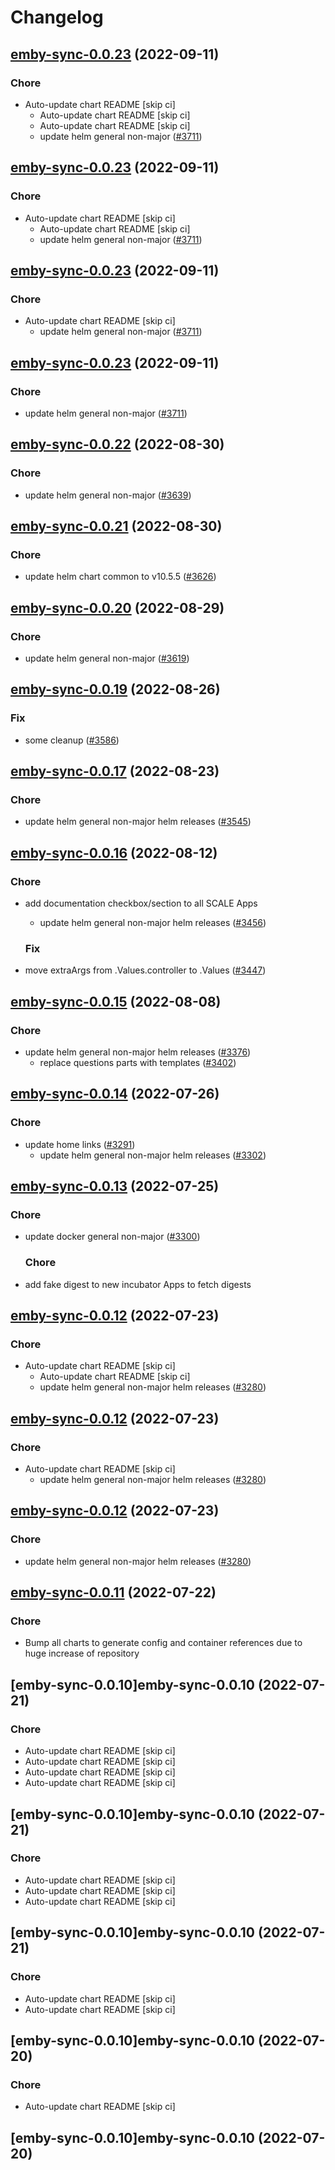 # Changelog



## [emby-sync-0.0.23](https://github.com/truecharts/charts/compare/emby-sync-0.0.22...emby-sync-0.0.23) (2022-09-11)

### Chore

- Auto-update chart README [skip ci]
  - Auto-update chart README [skip ci]
  - Auto-update chart README [skip ci]
  - update helm general non-major ([#3711](https://github.com/truecharts/charts/issues/3711))




## [emby-sync-0.0.23](https://github.com/truecharts/charts/compare/emby-sync-0.0.22...emby-sync-0.0.23) (2022-09-11)

### Chore

- Auto-update chart README [skip ci]
  - Auto-update chart README [skip ci]
  - update helm general non-major ([#3711](https://github.com/truecharts/charts/issues/3711))




## [emby-sync-0.0.23](https://github.com/truecharts/charts/compare/emby-sync-0.0.22...emby-sync-0.0.23) (2022-09-11)

### Chore

- Auto-update chart README [skip ci]
  - update helm general non-major ([#3711](https://github.com/truecharts/charts/issues/3711))




## [emby-sync-0.0.23](https://github.com/truecharts/charts/compare/emby-sync-0.0.22...emby-sync-0.0.23) (2022-09-11)

### Chore

- update helm general non-major ([#3711](https://github.com/truecharts/charts/issues/3711))




## [emby-sync-0.0.22](https://github.com/truecharts/charts/compare/emby-sync-0.0.21...emby-sync-0.0.22) (2022-08-30)

### Chore

- update helm general non-major ([#3639](https://github.com/truecharts/charts/issues/3639))




## [emby-sync-0.0.21](https://github.com/truecharts/charts/compare/emby-sync-0.0.20...emby-sync-0.0.21) (2022-08-30)

### Chore

- update helm chart common to v10.5.5 ([#3626](https://github.com/truecharts/charts/issues/3626))




## [emby-sync-0.0.20](https://github.com/truecharts/charts/compare/emby-sync-0.0.19...emby-sync-0.0.20) (2022-08-29)

### Chore

- update helm general non-major ([#3619](https://github.com/truecharts/charts/issues/3619))




## [emby-sync-0.0.19](https://github.com/truecharts/charts/compare/emby-sync-0.0.17...emby-sync-0.0.19) (2022-08-26)

### Fix

- some cleanup ([#3586](https://github.com/truecharts/charts/issues/3586))




## [emby-sync-0.0.17](https://github.com/truecharts/charts/compare/emby-sync-0.0.16...emby-sync-0.0.17) (2022-08-23)

### Chore

- update helm general non-major helm releases ([#3545](https://github.com/truecharts/charts/issues/3545))




## [emby-sync-0.0.16](https://github.com/truecharts/charts/compare/emby-sync-0.0.15...emby-sync-0.0.16) (2022-08-12)

### Chore

- add documentation checkbox/section to all SCALE Apps
  - update helm general non-major helm releases ([#3456](https://github.com/truecharts/charts/issues/3456))

  ### Fix

- move extraArgs from .Values.controller to .Values ([#3447](https://github.com/truecharts/charts/issues/3447))




## [emby-sync-0.0.15](https://github.com/truecharts/charts/compare/emby-sync-0.0.14...emby-sync-0.0.15) (2022-08-08)

### Chore

- update helm general non-major helm releases ([#3376](https://github.com/truecharts/charts/issues/3376))
  - replace questions parts with templates ([#3402](https://github.com/truecharts/charts/issues/3402))




## [emby-sync-0.0.14](https://github.com/truecharts/apps/compare/emby-sync-0.0.13...emby-sync-0.0.14) (2022-07-26)

### Chore

- update home links ([#3291](https://github.com/truecharts/apps/issues/3291))
  - update helm general non-major helm releases ([#3302](https://github.com/truecharts/apps/issues/3302))




## [emby-sync-0.0.13](https://github.com/truecharts/apps/compare/emby-sync-0.0.12...emby-sync-0.0.13) (2022-07-25)

### Chore

- update docker general non-major ([#3300](https://github.com/truecharts/apps/issues/3300))

  ### Chore

- add fake digest to new incubator Apps to fetch digests




## [emby-sync-0.0.12](https://github.com/truecharts/apps/compare/emby-sync-0.0.11...emby-sync-0.0.12) (2022-07-23)

### Chore

- Auto-update chart README [skip ci]
  - Auto-update chart README [skip ci]
  - update helm general non-major helm releases ([#3280](https://github.com/truecharts/apps/issues/3280))




## [emby-sync-0.0.12](https://github.com/truecharts/apps/compare/emby-sync-0.0.11...emby-sync-0.0.12) (2022-07-23)

### Chore

- Auto-update chart README [skip ci]
  - update helm general non-major helm releases ([#3280](https://github.com/truecharts/apps/issues/3280))




## [emby-sync-0.0.12](https://github.com/truecharts/apps/compare/emby-sync-0.0.11...emby-sync-0.0.12) (2022-07-23)

### Chore

- update helm general non-major helm releases ([#3280](https://github.com/truecharts/apps/issues/3280))




## [emby-sync-0.0.11](https://github.com/truecharts/apps/compare/emby-sync-0.0.10...emby-sync-0.0.11) (2022-07-22)

### Chore

- Bump all charts to generate config and container references due to huge increase of repository



## [emby-sync-0.0.10]emby-sync-0.0.10 (2022-07-21)

### Chore

- Auto-update chart README [skip ci]
- Auto-update chart README [skip ci]
- Auto-update chart README [skip ci]
- Auto-update chart README [skip ci]



## [emby-sync-0.0.10]emby-sync-0.0.10 (2022-07-21)

### Chore

- Auto-update chart README [skip ci]
- Auto-update chart README [skip ci]
- Auto-update chart README [skip ci]



## [emby-sync-0.0.10]emby-sync-0.0.10 (2022-07-21)

### Chore

- Auto-update chart README [skip ci]
- Auto-update chart README [skip ci]



## [emby-sync-0.0.10]emby-sync-0.0.10 (2022-07-20)

### Chore

- Auto-update chart README [skip ci]



## [emby-sync-0.0.10]emby-sync-0.0.10 (2022-07-20)
